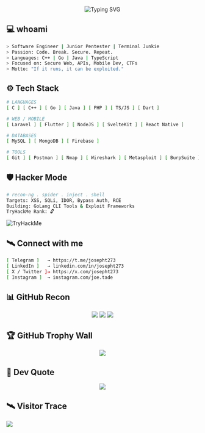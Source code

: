 <p align="center">
  <img src="https://readme-typing-svg.herokuapp.com?font=Fira+Code&duration=3000&pause=1000&color=ffcfff&center=true&vCenter=true&width=435&lines=Hi+I'm+Joseph+%F0%9F%91%91;Web+Pentester;Fullstack+Dev;Cybersec+Enthusiast;Terminal+>+GUI.;Hack+the+Planet+%F0%9F%9A%80" alt="Typing SVG" />
</p>


## 💻 whoami

```bash
> Software Engineer | Junior Pentester | Terminal Junkie
> Passion: Code. Break. Secure. Repeat.
> Languages: C++ | Go | Java | TypeScript
> Focused on: Secure Web, APIs, Mobile Dev, CTFs
> Motto: "If it runs, it can be exploited."
````


## ⚙️ Tech Stack

```bash
# LANGUAGES
[ C ] [ C++ ] [ Go ] [ Java ] [ PHP ] [ TS/JS ] [ Dart ]

# WEB / MOBILE
[ Laravel ] [ Flutter ] [ NodeJS ] [ SvelteKit ] [ React Native ]

# DATABASES
[ MySQL ] [ MongoDB ] [ Firebase ]

# TOOLS
[ Git ] [ Postman ] [ Nmap ] [ Wireshark ] [ Metasploit ] [ BurpSuite ]
```


## 🛡️ Hacker Mode

```bash
# recon-ng . spider . inject . shell
Targets: XSS, SQLi, IDOR, Bypass Auth, RCE
Building: GoLang CLI Tools & Exploit Frameworks
TryHackMe Rank: 🔓
```

![TryHackMe](https://tryhackme-badges.s3.amazonaws.com/josephT273.png)


## 🛰️ Connect with me

```bash
[ Telegram ]   → https://t.me/josepht273
[ LinkedIn ]   → linkedin.com/in/josepht273
[ X / Twitter ]→ https://x.com/josepht273
[ Instagram ]  → instagram.com/joe.tade
```


## 📊 GitHub Recon

<p align="center">
  <img src="https://github-readme-stats.vercel.app/api?username=josepht273&theme=radical&hide_border=true&count_private=true" />
  <img src="https://github-readme-streak-stats.herokuapp.com/?user=josepht273&theme=radical&hide_border=true" />
  <img src="https://github-readme-stats.vercel.app/api/top-langs/?username=josepht273&layout=compact&theme=radical&hide_border=true" />
</p>


## 🏆 GitHub Trophy Wall

<p align="center">
  <img src="https://github-profile-trophy.vercel.app/?username=josepht273&theme=matrix&no-bg=true&no-frame=true" />
</p>


## 🧠 Dev Quote

<p align="center">
  <img src="https://quotes-github-readme.vercel.app/api?type=horizontal&theme=dark" />
</p>

## 🛰️ Visitor Trace
![](https://komarev.com/ghpvc/?username=josepht273)
